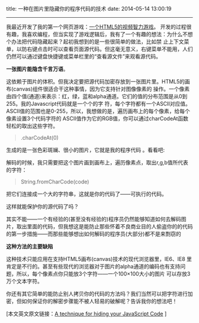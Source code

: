 title: 一种在图片里隐藏你的程序代码的技术
date: 2014-05-14 13:00:19

---
我最近开发了我的第一个网页游戏：[一个HTML5的视频智力游戏](http://www.patrick-wied.at/projects/html5-video-puzzle)。 开发的过程很有趣，我喜欢编程，但当实现了游戏逻辑后，我有了一个有趣的想法：为什么不想个办法把代码隐藏起来？起初我想到的是一些很简单的做法，比如禁 止上下文菜单，以防右键点击时可以查看页面源代码。但这毫无意义，右键菜单不能用，人们仍然可以通过键盘快捷键或菜单栏里的“查看源文件”来观看源代码。

**一张图片能隐含千言万语**。

这依赖于图片的体积。但我决定要把源代码加密存放到一张图片里。HTML5的画布(canvas)组件很适合干这种事情，因为它支持针对图像像素的 操作。一个像素由四个值(通道)来表示：红，绿，蓝和alpha通道。它们的值的分布范围是从0到255。我的Javascript代码就是一个个的字 符，每个字符都有一个ASCII对应值。ASCII值的范围也是0-255，所以，我想做的是，遍历画布上的每个像素，给每个像素设置3个代码字符的 ASCII值作为它的RGB值，你可以通过charCodeAt函数轻松的取出这些字符。

>.charCodeAt(0)

生成的是一张色彩斑斓、很小的图片，它就是我的程序代码  。看看吧:


解码的时候，我只需要把这个图片画到画布上，遍历像素点，取出r,g,b值所代表的字符：

>String.fromCharCode(code)

把它们连接成一个大的字符串，这就是你的代码了——可执行的代码。 

这样就能保护你的源代码了吗？

其实不能——一个有经验的(甚至没有经验的)程序员仍然能够知道如何去解码图片，取出里面的代码，但我想这是能防止那些怀着不良商业目的人偷盗你的的代码的第一步措施——而那些能够想出如何解码的程序员(大部分)都不是来剽窃的 

**这种方法的主要缺陷**

这种技术只能应用在支持HTML5画布(canvas)技术的现代浏览器里，IE6、IE8 里肯定是不行的。甚至有些现代的浏览器对于图片的alpha通道的编码也有支持问题，所以，每个像素点你只能放3个字符——一个100×100大小的图片 可以存放3万个文本字符。 

你还有其它简单的能防止别人拷贝你的代码的方法吗？我们当然可以把字符进行加密，但如何保证你的解密步骤能不被人轻易的破解呢？告诉我你的想法吧！

[本文英文原文链接：[A technique for hiding your JavaScript Code](http://www.patrick-wied.at/blog/a-technique-for-hiding-your-javascript-code) ]